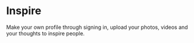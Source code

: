 # Inspire
Make your own profile through signing in, upload your photos, videos and your thoughts to inspire people.
